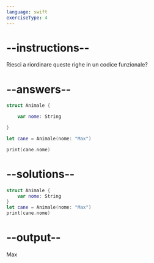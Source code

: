 ```yaml
---
language: swift
exerciseType: 4
---
```


# --instructions--

Riesci a riordinare queste righe in un codice funzionale?

# --answers--

```swift
struct Animale {
```

```swift
    var nome: String
```

```swift
}
```

```swift
let cane = Animale(nome: "Max")
```

```swift
print(cane.nome)
```

# --solutions--

```swift
struct Animale {
    var nome: String
}
let cane = Animale(nome: "Max")
print(cane.nome)
```

# --output--

Max
